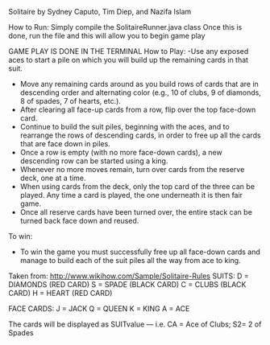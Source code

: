  Solitaire by Sydney Caputo, Tim Diep, and Nazifa Islam 
 
How to Run:
  Simply compile the SolitaireRunner.java class
  Once this is done, run the file and this will allow you to begin game play 
  
  GAME PLAY IS DONE IN THE TERMINAL 
How to Play: 
-Use any exposed aces to start a pile on which you will build up the remaining cards in that suit.
- Move any remaining cards around as you build rows of cards that are in descending order and alternating color (e.g., 10 of clubs, 9 of diamonds, 8 of spades, 7 of hearts, etc.).
- After clearing all face-up cards from a row, flip over the top face-down card.
- Continue to build the suit piles, beginning with the aces, and to rearrange the rows of descending cards, in order to free up all the cards that are face down in piles.
- Once a row is empty (with no more face-down cards), a new descending row can be started using a king.
- Whenever no more moves remain, turn over cards from the reserve deck, one at a time.
- When using cards from the deck, only the top card of the three can be played. Any time a card is played, the one underneath it is then fair game.
- Once all reserve cards have been turned over, the entire stack can be turned back face down and reused.


To win: 
- To win the game you must successfully free up all face-down cards and manage to build each of the suit piles all the way from ace to king.


Taken from: http://www.wikihow.com/Sample/Solitaire-Rules
SUITS:
D = DIAMONDS (RED CARD)
S = SPADE  (BLACK CARD)
C = CLUBS (BLACK CARD)
H = HEART (RED CARD)

FACE CARDS:
J = JACK
Q = QUEEN
K = KING
A = ACE

The cards will be displayed as SUITvalue — i.e. CA = Ace of Clubs; S2= 2 of Spades
